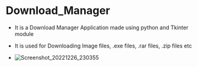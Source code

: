# Download_Manager

- It is a Download Manager Application made using python and Tkinter module
- It is used for Downloading Image files, .exe files, .rar files, .zip files etc

- ![Screenshot_20221226_230355](https://user-images.githubusercontent.com/94242227/209572317-d58b1ece-62a6-4eee-8b14-8895589b0627.png)
